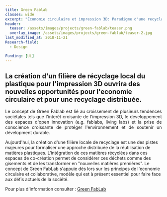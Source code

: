 ```yaml
---
title: Green Fablab
classes: wide
excerpt: "Économie circulaire et impression 3D: Paradigme d'une recyclage local et distribué"
header:
  teaser: /assets/images/projects/green-fablab/teaser.png
  overlay_image: /assets/images/projects/green-fablab/teaser-2.jpg  
last_modified_at: 2018-11-21
Research-field:
  - Design

Funding: [UL]
---
```


## La création d'un filière de récyclage local du plastique pour l'impression 3D ouvrira des nouvelles opportunités pour l'economie circulaire et pour une recyclage distribuée.

<p style="text-align:justify;">Le concept de Green Fablab est lié au croissement de plusieurs tendences sociétales tels que l'interêt croisante de l'impression 3D, le developpement des espaces d'open innovation (e.g. fablabs, living labs) et la prise de conscience croissante de protéger l'environnement et de soutenir un dévelopment durable.

Aujourd'hui, la création d'une filière locale de recyclage est une des pistes majeures pour formaliser une approche distribuée de la réutilisation de matières plastiques. L'intégration de ces matières récyclées dans ces espaces de co-création permet de considérer ces déchets comme des gisements et de les transformer en "nouvelles matières premières".
Le concept de Green FabLab s'appuie dès lors sur les principes de l'economie circulaire et collaborative, modèle qui est à présent essentiel pour faire face aux défis actuels de la société.</p>

Pour plus d'information consulter : [Green FabLab](http://lf2l.fr/fr/projects/green-fablab/)
